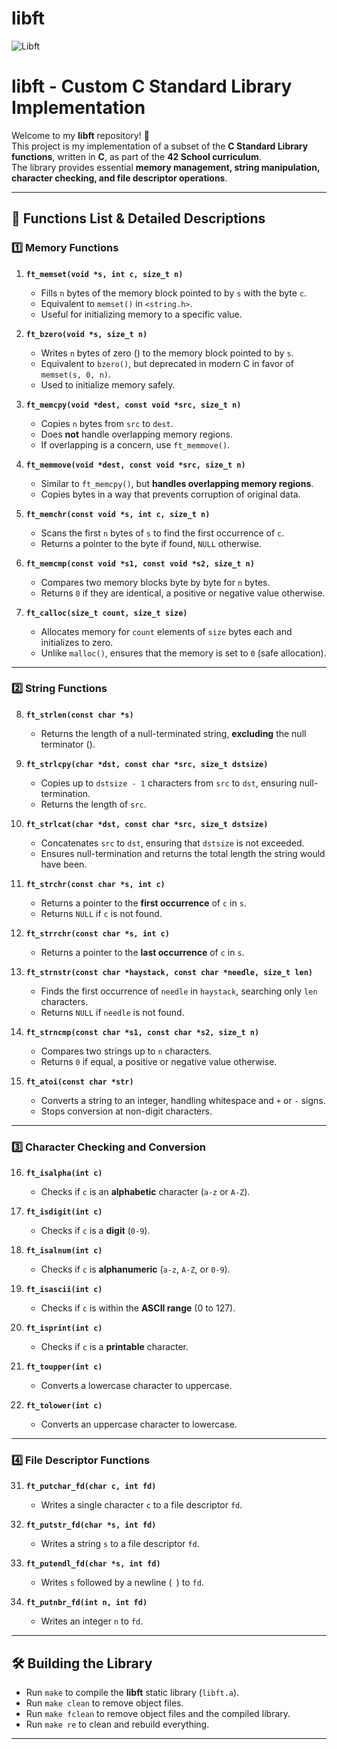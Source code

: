 # libft

![Libft](https://user-images.githubusercontent.com/58959408/150704272-0d7b454d-2872-4695-aade-e5bc9c3b79aa.jpg)

# **libft - Custom C Standard Library Implementation**

Welcome to my **libft** repository! 🚀  
This project is my implementation of a subset of the **C Standard Library functions**, written in **C**, as part of the **42 School curriculum**.  
The library provides essential **memory management, string manipulation, character checking, and file descriptor operations**.  

---

## 📌 **Functions List & Detailed Descriptions**

### **1️⃣ Memory Functions**
1. **`ft_memset(void *s, int c, size_t n)`**  
   - Fills `n` bytes of the memory block pointed to by `s` with the byte `c`.  
   - Equivalent to `memset()` in `<string.h>`.  
   - Useful for initializing memory to a specific value.

2. **`ft_bzero(void *s, size_t n)`**  
   - Writes `n` bytes of zero (` `) to the memory block pointed to by `s`.  
   - Equivalent to `bzero()`, but deprecated in modern C in favor of `memset(s, 0, n)`.  
   - Used to initialize memory safely.

3. **`ft_memcpy(void *dest, const void *src, size_t n)`**  
   - Copies `n` bytes from `src` to `dest`.  
   - Does **not** handle overlapping memory regions.  
   - If overlapping is a concern, use `ft_memmove()`.

4. **`ft_memmove(void *dest, const void *src, size_t n)`**  
   - Similar to `ft_memcpy()`, but **handles overlapping memory regions**.  
   - Copies bytes in a way that prevents corruption of original data.

5. **`ft_memchr(const void *s, int c, size_t n)`**  
   - Scans the first `n` bytes of `s` to find the first occurrence of `c`.  
   - Returns a pointer to the byte if found, `NULL` otherwise.

6. **`ft_memcmp(const void *s1, const void *s2, size_t n)`**  
   - Compares two memory blocks byte by byte for `n` bytes.  
   - Returns `0` if they are identical, a positive or negative value otherwise.

7. **`ft_calloc(size_t count, size_t size)`**  
   - Allocates memory for `count` elements of `size` bytes each and initializes to zero.  
   - Unlike `malloc()`, ensures that the memory is set to `0` (safe allocation).

---

### **2️⃣ String Functions**
8. **`ft_strlen(const char *s)`**  
   - Returns the length of a null-terminated string, **excluding** the null terminator (` `).

9. **`ft_strlcpy(char *dst, const char *src, size_t dstsize)`**  
   - Copies up to `dstsize - 1` characters from `src` to `dst`, ensuring null-termination.  
   - Returns the length of `src`.

10. **`ft_strlcat(char *dst, const char *src, size_t dstsize)`**  
    - Concatenates `src` to `dst`, ensuring that `dstsize` is not exceeded.  
    - Ensures null-termination and returns the total length the string would have been.

11. **`ft_strchr(const char *s, int c)`**  
    - Returns a pointer to the **first occurrence** of `c` in `s`.  
    - Returns `NULL` if `c` is not found.

12. **`ft_strrchr(const char *s, int c)`**  
    - Returns a pointer to the **last occurrence** of `c` in `s`.  

13. **`ft_strnstr(const char *haystack, const char *needle, size_t len)`**  
    - Finds the first occurrence of `needle` in `haystack`, searching only `len` characters.  
    - Returns `NULL` if `needle` is not found.

14. **`ft_strncmp(const char *s1, const char *s2, size_t n)`**  
    - Compares two strings up to `n` characters.  
    - Returns `0` if equal, a positive or negative value otherwise.

15. **`ft_atoi(const char *str)`**  
    - Converts a string to an integer, handling whitespace and `+` or `-` signs.  
    - Stops conversion at non-digit characters.

---

### **3️⃣ Character Checking and Conversion**
16. **`ft_isalpha(int c)`**  
    - Checks if `c` is an **alphabetic** character (`a-z` or `A-Z`).

17. **`ft_isdigit(int c)`**  
    - Checks if `c` is a **digit** (`0-9`).

18. **`ft_isalnum(int c)`**  
    - Checks if `c` is **alphanumeric** (`a-z`, `A-Z`, or `0-9`).

19. **`ft_isascii(int c)`**  
    - Checks if `c` is within the **ASCII range** (0 to 127).

20. **`ft_isprint(int c)`**  
    - Checks if `c` is a **printable** character.

21. **`ft_toupper(int c)`**  
    - Converts a lowercase character to uppercase.

22. **`ft_tolower(int c)`**  
    - Converts an uppercase character to lowercase.

---

### **4️⃣ File Descriptor Functions**
31. **`ft_putchar_fd(char c, int fd)`**  
    - Writes a single character `c` to a file descriptor `fd`.

32. **`ft_putstr_fd(char *s, int fd)`**  
    - Writes a string `s` to a file descriptor `fd`.

33. **`ft_putendl_fd(char *s, int fd)`**  
    - Writes `s` followed by a newline (`
`) to `fd`.

34. **`ft_putnbr_fd(int n, int fd)`**  
    - Writes an integer `n` to `fd`.

---

## 🛠 **Building the Library**
- Run `make` to compile the **libft** static library (`libft.a`).
- Run `make clean` to remove object files.
- Run `make fclean` to remove object files and the compiled library.
- Run `make re` to clean and rebuild everything.

---
